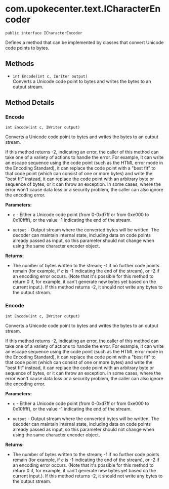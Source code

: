 # com.upokecenter.text.ICharacterEncoder

    public interface ICharacterEncoder

Defines a method that can be implemented by classes that convert Unicode
 code points to bytes.

## Methods

* `int Encode​(int c,
      IWriter output)`<br>
 Converts a Unicode code point to bytes and writes the bytes to an output
 stream.

## Method Details

### Encode
    int Encode​(int c, IWriter output)
Converts a Unicode code point to bytes and writes the bytes to an output
 stream. <p>If this method returns -2, indicating an error, the
 caller of this method can take one of a variety of actions to handle
 the error. For example, it can write an escape sequence using the
 code point (such as the HTML error mode in the Encoding Standard),
  it can replace the code point with a "best fit" to that code point
  (which can consist of one or more bytes) and write the "best fit"
 instead, it can replace the code point with an arbitrary byte or
 sequence of bytes, or it can throw an exception. In some cases,
 where the error won't cause data loss or a security problem, the
 caller can also ignore the encoding error.</p>

**Parameters:**

* <code>c</code> - Either a Unicode code point (from 0-0xd7ff or from 0xe000 to
 0x10ffff), or the value -1 indicating the end of the stream.

* <code>output</code> - Output stream where the converted bytes will be written. The
 decoder can maintain internal state, including data on code points
 already passed as input, so this parameter should not change when
 using the same character encoder object.

**Returns:**

* The number of bytes written to the stream; -1 if no further code
 points remain (for example, if _c_ is -1 indicating the end of the
 stream), or -2 if an encoding error occurs. (Note that it's possible
 for this method to return 0 if, for example, it can't generate new
 bytes yet based on the current input.). If this method returns -2,
 it should not write any bytes to the output stream.

### Encode
    int Encode​(int c, IWriter output)
Converts a Unicode code point to bytes and writes the bytes to an output
 stream. <p>If this method returns -2, indicating an error, the
 caller of this method can take one of a variety of actions to handle
 the error. For example, it can write an escape sequence using the
 code point (such as the HTML error mode in the Encoding Standard),
  it can replace the code point with a "best fit" to that code point
  (which can consist of one or more bytes) and write the "best fit"
 instead, it can replace the code point with an arbitrary byte or
 sequence of bytes, or it can throw an exception. In some cases,
 where the error won't cause data loss or a security problem, the
 caller can also ignore the encoding error.</p>

**Parameters:**

* <code>c</code> - Either a Unicode code point (from 0-0xd7ff or from 0xe000 to
 0x10ffff), or the value -1 indicating the end of the stream.

* <code>output</code> - Output stream where the converted bytes will be written. The
 decoder can maintain internal state, including data on code points
 already passed as input, so this parameter should not change when
 using the same character encoder object.

**Returns:**

* The number of bytes written to the stream; -1 if no further code
 points remain (for example, if _c_ is -1 indicating the end of the
 stream), or -2 if an encoding error occurs. (Note that it's possible
 for this method to return 0 if, for example, it can't generate new
 bytes yet based on the current input.). If this method returns -2,
 it should not write any bytes to the output stream.
